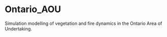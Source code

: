 # Ontario_AOU

Simulation modelling of vegetation and fire dynamics in the Ontario Area of Undertaking.
